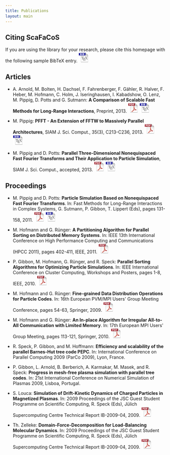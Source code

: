 ```yaml
---
title: Publications
layout: main
---
```


## Citing ScaFaCoS

If you are using the library for your research, please cite this homepage with the following sample BibTeX entry.
[![BibTeX](./files/pic/icon_bibtex_32x32.png "Download BibTeX entry")](./files/bibtex/libfcs.bib)

## Articles

* A. Arnold, M. Bolten, H. Dachsel, F. Fahrenberger, F. Gähler, R. Halver, F. Heber, M. Hofmann,
C. Holm, J. Iseringhausen, I. Kabadshow, O. Lenz, M. Pippig, D. Potts and G. Sutmann:
**A Comparison of Scalable Fast Methods for Long-Range Interactions**,
Preprint, 2013.
[![PDF](./files/pic/icon_pdf_32x32.png "Download PDF file")](./files/pub/ArBoDa13.pdf)
[![BibTeX](./files/pic/icon_bibtex_32x32.png "Download BibTeX entry")](./files/bibtex/ArBoDa13.bib)

* M. Pippig:
**PFFT - An Extension of FFTW to Massively Parallel Architectures**,
SIAM J. Sci. Comput., 35(3), C213-C236, 2013. 
[![PDF](./files/pic/icon_pdf_32x32.png "Download PDF file")](http://www-user.tu-chemnitz.de/~mpip/paper/PFFT.pdf)
[![BibTeX](./files/pic/icon_bibtex_32x32.png "Download BibTeX entry")](./files/bibtex/Pi13.bib)

* M. Pippig and D. Potts:
**Parallel Three-Dimensional Nonequispaced Fast Fourier Transforms and Their Application to Particle Simulation**,
SIAM J. Sci. Comput., accepted, 2013. 
[![PDF](./files/pic/icon_pdf_32x32.png "Download PDF file")](http://www-user.tu-chemnitz.de/~potts/paper/pnfft.pdf)
[![BibTeX](./files/pic/icon_bibtex_32x32.png "Download BibTeX entry")](./files/bibtex/PiPo13.bib)


## Proceedings

* M. Pippig and D. Potts:
**Particle Simulation Based on Nonequispaced Fast Fourier Transforms**.
In: Fast Methods for Long-Range Interactions in Complex Systems, G. Sutmann, P. Gibbon, T. Lippert (Eds), pages 131-158, 2011.
[![PDF](./files/pic/icon_pdf_32x32.png "Download PDF file")](http://www-user.tu-chemnitz.de/~potts/paper/particleNFFT.pdf)
[![BibTeX](./files/pic/icon_bibtex_32x32.png "Download BibTeX entry")](./files/bibtex/PiPo10.bib)

* M. Hofmann and G. Rünger:
**A Partitioning Algorithm for Parallel Sorting on Distributed Memory Systems**.
In: IEEE 13th International Conference on High Performance Computing and Communications (HPCC 2011), pages 402-411, IEEE, 2011.
[![PDF](./files/pic/icon_pdf_32x32.png "Download PDF file")](http://www.tu-chemnitz.de/informatik/PI/forschung/pub/download/HR_hpcc11.pdf)

* P. Gibbon, M. Hofmann, G. Rünger, and R. Speck:
**Parallel Sorting Algorithms for Optimizing Particle Simulations**.
In: IEEE International Conference on Cluster Computing, Workshops and Posters, pages 1-8, IEEE, 2010.
[![PDF](./files/pic/icon_pdf_32x32.png "Download PDF file")](http://www.tu-chemnitz.de/informatik/PI/forschung/pub/download/HRGS_hpcce10.pdf)

* M. Hofmann and G. Rünger:
**Fine-grained Data Distribution Operations for Particle Codes**.
In: 16th European PVM/MPI Users' Group Meeting Conference, pages 54-63, Springer, 2009.
[![PDF](./files/pic/icon_pdf_32x32.png "Download PDF file")](http://www.tu-chemnitz.de/informatik/PI/forschung/pub/download/HR_europvmmpi09.pdf)

* M. Hofmann and G. Rünger:
**An In-place Algorithm for Irregular All-to-All Communication with Limited Memory**.
In: 17th European MPI Users' Group Meeting, pages 113-121, Springer, 2010. 
[![PDF](./files/pic/icon_pdf_32x32.png "Download PDF file")](http://www.tu-chemnitz.de/informatik/PI/forschung/pub/download/HR_europvmmpi10.pdf)

* R. Speck, P. Gibbon, and M. Hoffmann:
**Efficiency and scalability of the parallel Barnes-Hut tree code PEPC**.
In: International Conference on Parallel Computing 2009 (ParCo 2009), Lyon, France.

* P. Gibbon, L. Arnold, B. Berberich, A. Karmakar, M. Masek, and R. Speck:
**Progress in mesh-free plasma simulation with parallel tree codes**.
In: 21st International Conference on Numerical Simulation of Plasmas 2009, Lisboa, Portugal.

* S. Louca:
**Simulation of Drift-Kinetic Dynamics of Charged Particles in Magnetized Plasmas**.
In: 2009 Proceedings of the JSC Guest Student Programme on Scientific Computing, R. Speck (Eds), Jülich Supercomputing Centre Technical Report IB-2009-04, 2009.
[![PDF](./files/pic/icon_pdf_32x32.png "Download PDF file")](http://www.fz-juelich.de/ias/jsc/EN/Career/Gueststudentprogramme/Previous_years/2009/proceedings.pdf?__blob=publicationFile)

* Th. Zelleke:
**Domain-Force-Decomposition for Load-Balancing Molecular Dynamics**.
In: 2009 Proceedings of the JSC Guest Student Programme on Scientific Computing, R. Speck (Eds), Jülich Supercomputing Centre Technical Report IB-2009-04, 2009.
[![PDF](./files/pic/icon_pdf_32x32.png "Download PDF file")](http://www.fz-juelich.de/ias/jsc/EN/Career/Gueststudentprogramme/Previous_years/2009/proceedings.pdf?__blob=publicationFile)
